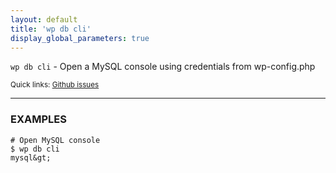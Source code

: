 ```yaml
---
layout: default
title: 'wp db cli'
display_global_parameters: true
---
```


`wp db cli` - Open a MySQL console using credentials from wp-config.php

<small>Quick links: <a href="https://github.com/wp-cli/wp-cli/issues?q=is%3Aopen+label%3Acommand%3Adb-cli+sort%3Aupdated-desc">Github issues</a></small>

<hr />

### EXAMPLES

    # Open MySQL console
    $ wp db cli
    mysql&gt;



